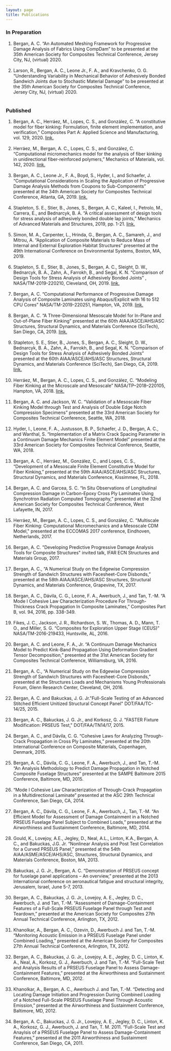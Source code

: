 ```yaml
---
layout: page
title: Publications
---
```


### In Preparation
<ol>
	<li>Bergan, A. C. “An Automated Meshing Framework for Progressive Damage Analysis of Fabrics Using CompDam” to be presented at the 35th American Society for Composites Technical Conference, Jersey City, NJ, (virtual) 2020.</li><br>
    <li>Larson, R., Bergan, A. C., Leone Jr., F. A., and Kravchenko, O. G.  “Understanding Variability in Mechanical Behavior of Adhesively Bonded Sandwich Joints due to Stochastic Material Damage” to be presented at the 35th American Society for Composites Technical Conference, Jersey City, NJ, (virtual) 2020.</li><br>
</ol>

### Published
<ol>
	<!-- 2020 -->
    <li>Bergan, A. C., Herráez, M., Lopes, C. S., and González, C. “A constitutive model for fiber kinking: Formulation, finite element implementation, and verification,” Composites Part A: Applied Science and Manufacturing, vol. 129, 2020. <a href="https://www.sciencedirect.com/science/article/pii/S1359835X19304312">link.</a></li><br>
    <li>Herráez, M., Bergan, A. C., Lopes, C. S., and González, C. “Computational micromechanics model for the analysis of fiber kinking in unidirectional fiber-reinforced polymers,” Mechanics of Materials, vol. 142, 2020. <a href="https://www.sciencedirect.com/science/article/abs/pii/S0167663619306386">link.</a></li><br>
    <!-- 2019 -->
    <li>Bergan, A. C., Leone Jr., F. A., Boyd, S., Hyder, I., and Schaefer, J. “Computational Considerations in Scaling the Application of Progressive Damage Analysis Methods from Coupons to Sub-Components” presented at the 34th American Society for Composites Technical Conference, Atlanta, GA, 2019. <a href="http://www.dpi-proceedings.com/index.php/asc34/article/view/31278">link.</a></li><br>
    <li>Stapleton, S. E., Stier, B., Jones, S., Bergan, A. C., Kaleel, I., Petrolo, M., Carrera, E., and Bednarcyk, B. A. “A critical assessment of design tools for stress analysis of adhesively bonded double lap joints,” Mechanics of Advanced Materials and Structures, 2019, pp. 1-21. <a href="https://www.tandfonline.com/doi/full/10.1080/15376494.2019.1600768?">link.</a></li><br>
    <li>Simon, M. A., Carpenter, L., Hrinda, G., Bergan, A. C., Samareh, J., and Mitrou, A. “Application of Composite Materials to Reduce Mass of Internal and External Exploration Habitat Structures” presented at the 49th International Conference on Environmental Systems, Boston, MA, 2019.</li><br>
    <li>Stapleton, S. E., Stier, B., Jones, S., Bergan, A. C., Sleight, D. W., Bednarcyk, B. A., Zahn, A., Farrokh, B., and Segal, K. N. “Comparison of Design Tools for Stress Analysis of Adhesively Bonded Joints” , NASA/TM-2019-220210, Cleveland, OH, 2019. <a href="https://ntrs.nasa.gov/search.jsp?R=20190027612">link.</a></li><br>
    <li>Bergan, A. C. “Computational Performance of Progressive Damage Analysis of Composite Laminates using Abaqus/Explicit with 16 to 512 CPU Cores” NASA/TM-2019-220251, Hampton, VA, 2019. <a href="https://ntrs.nasa.gov/search.jsp?R=20190001427">link.</a></li><br>
	<li>Bergan, A. C. “A Three-Dimensional Mesoscale Model for In-Plane and Out-of-Plane Fiber Kinking” presented at the 60th AIAA/ASCE/AHS/ASC Structures, Structural Dynamics, and Materials Conference (SciTech), San Diego, CA, 2019. <a href="https://arc.aiaa.org/doi/abs/10.2514/6.2019-1548">link.</a></li><br>
    <li>Stapleton, S. E., Stier, B., Jones, S., Bergan, A. C., Sleight, D. W., Bednarcyk, B. A., Zahn, A., Farrokh, B., and Segal, K. N. “Comparison of Design Tools for Stress Analysis of Adhesively Bonded Joints” presented at the 60th AIAA/ASCE/AHS/ASC Structures, Structural Dynamics, and Materials Conference (SciTech), San Diego, CA, 2019. <a href="https://arc.aiaa.org/doi/abs/10.2514/6.2019-0232">link.</a></li><br>
	<!-- 2018 -->
    <li>Herráez, M., Bergan, A. C., Lopes, C. S., and González, C. “Modeling Fiber Kinking at the Microscale and Mesoscale” NASA/TP–2018–220105, Hampton, VA, 2018. <a href="https://ntrs.nasa.gov/search.jsp?R=20180007919">link.</a></li><br>
    <li>Bergan, A. C. and Jackson, W. C. “Validation of a Mesoscale Fiber Kinking Model through Test and Analysis of Double Edge Notch Compression Specimens” presented at the 33rd American Society for Composites Technical Conference, Seattle, WA, 2018.</li><br>
	<li>Hyder, I., Leone, F. A., Justusson, B. P., Schaefer, J. D., Bergan, A. C., and Wanthal, S. “Implementation of a Matrix Crack Spacing Parameter in a Continuum Damage Mechanics Finite Element Model” presented at the 33rd American Society for Composites Technical Conference, Seattle, WA, 2018.</li><br>
	<li>Bergan, A. C., Herráez, M., González, C., and Lopes, C. S., “Development of a Mesoscale Finite Element Constitutive Model for Fiber Kinking,” presented at the 59th AIAA/ASCE/AHS/ASC Structures, Structural Dynamics, and Materials Conference, Kissimmee, FL, 2018.</li><br>
	<!-- 2017 -->
    <li>Bergan, A. C. and Garcea, S. C. “In Situ Observations of Longitudinal Compression Damage in Carbon-Epoxy Cross Ply Laminates Using Synchrotron Radiation Computed Tomography,” presented at the 32nd American Society for Composites Technical Conference, West Lafayette, IN, 2017.</li><br>
	<li>Herráez, M., Bergan, A. C., Lopes, C. S., and González, C. "Multiscale Fiber Kinking:  Computational Micromechanics and a Mesoscale CDM Model," presented at the ECCOMAS 2017 conference, Eindhoven, Netherlands, 2017.</li><br>
	<li>Bergan, A. C. "Developing Predictive Progressive Damage Analysis Tools for Composite Structures" invited talk, IFAR ECN Structures and Materials Group, 2017.</li><br>
	<li>Bergan, A. C., “A Numerical Study on the Edgewise Compression Strength of Sandwich Structures with Facesheet-Core Disbonds,” presented at the 58th AIAA/ASCE/AHS/ASC Structures, Structural Dynamics, and Materials Conference, Grapevine, TX, 2017.</li><br>
	<li>Bergan, A. C., Dávila, C. G., Leone, F. A., Awerbuch, J., and Tan, T.-M. “A Mode I Cohesive Law Characterization Procedure For Through-Thickness Crack Propagation In Composite Laminates,” Composites Part B, vol. 94, 2016, pp. 338-349. </li><br>
	<!-- 2016 -->
    <li>Fikes, J. C., Jackson, J. R., Richardson, S. W., Thomas, A. D., Mann, T. O., and Miller, S. G. “Composites for Exploration Upper Stage (CEUS)” NASA/TM-2016-219433, Huntsville, AL, 2016.</li><br>
	<li>Bergan, A. C. and Leone, F. A., Jr. “A Continuum Damage Mechanics Model to Predict Kink-Band Propagation Using Deformation Gradient Tensor Decomposition,” presented at the 31st American Society for Composites Technical Conference, Williamsburg, VA, 2016.</li><br>
	<li>Bergan, A. C., “A Numerical Study on the Edgewise Compression Strength of Sandwich Structures with Facesheet-Core Disbonds,” presented at the Structures Loads and Mechanisms Young Professionals Forum, Glenn Research Center, Cleveland, OH,  2016.</li><br>
    <!-- 2015 -->
	<li>Bergan, A. C. and Bakuckas, J. G. Jr."Full-Scale Testing of an Advanced Stitched Efficient Unitized Structural Concept Panel" DOT/FAA/TC-14/25, 2015.</li><br>
	<li>Bergan, A. C., Bakuckas, J. G. Jr., and Korkosz, G. J. "FASTER Fixture Modification: PRSEUS Test," DOT/FAA/TN14/17, 2015.</li><br>
	<li>Bergan, A. C., and Dávila, C. G. “Cohesive Laws for Analyzing Through-Crack Propagation in Cross Ply Laminates,” presented at the 20th International Conference on Composite Materials, Copenhagen, Denmark, 2015.</li><br>
	<li>Bergan, A. C., Dávila, C. G., Leone, F. A., Awerbuch, J., and Tan, T.-M. “An Analysis Methodology to Predict Damage Propagation in Notched Composite Fuselage Structures” presented at the SAMPE Baltimore 2015 Conference, Baltimore, MD, 2015.</li><br>
    <!-- 2014 -->
	<li>“Mode I Cohesive Law Characterization of Through-Crack Propagation in a Multidirectional Laminate” presented at the ASC 29th Technical Conference, San Diego, CA, 2014.</li><br>
	<li>Bergan, A. C., Dávila, C. G., Leone, F. A., Awerbuch, J., Tan, T.-M.  “An Efficient Model for Assessment of Damage Containment in a Notched PRSEUS Fuselage Panel Subject to Combined Loads,” presented at the Airworthiness and Sustainment Conference, Baltimore, MD, 2014.</li><br>
    <!-- 2013 -->
	<li>Gould, K., Lovejoy, A.E., Jegley, D., Neal, A.L., Linton, K.A., Bergan, A. C., and Bakuckas, J.G. Jr. “Nonlinear Analysis and Post Test Correlation for a Curved PRSEUS Panel,” presented at the 54th AIAA/ASME/ASCE/AHS/ASC, Structures, Structural Dynamics, and Materials Conference, Boston, MA, 2013.</li><br>
	<li>Bakuckas, J. G. Jr., Bergan, A. C. “Demonstration of PRSEUS concept for fuselage panel applications – An overview,” presented at the 2013 International conference on aeronautical fatigue and structural integrity, Jerusalem, Israel, June 5-7, 2013.</li><br>
    <!-- 2012 -->
	<li>Bergan, A. C., Bakuckas, J. G. Jr., Lovejoy, A. E., Jegley, D. C., Awerbuch, J. and Tan, T.-M. “Assessment of Damage-Containment Features of a Full-Scale PRSEUS Fuselage Panel through Test and Teardown,” presented at the American Society for Composites 27th Annual Technical Conference, Arlington, TX, 2012.</li><br>
	<li>Khanolkar, A., Bergan, A. C., Ozevin, D., Awerbuch J. and Tan, T.-M. “Monitoring Acoustic Emission in a PRSEUS Fuselage Panel under Combined Loading,” presented at the American Society for Composites 27th Annual Technical Conference, Arlington, TX, 2012.</li><br>
	<li>Bergan, A. C., Bakuckas, J. G. Jr., Lovejoy, A. E., Jegley, D. C., Linton, K. A., Neal, A., Korkosz, G. J., Awerbuch, J. and Tan, T.-M. “Full-Scale Test and Analysis Results of a PRSEUS Fuselage Panel to Assess Damage-Containment Features,” presented at the Airworthiness and Sustainment Conference, Baltimore, MD, 2012.</li><br>
	<li>Khanolkar, A., Bergan, A. C., Awerbuch J. and Tan, T.-M. “Detecting and Locating Damage Initiation and Progression During Combined Loading of a Notched Full-Scale PRSEUS Fuselage Panel Through Acoustic Emission,” presented at the Airworthiness and Sustainment Conference, Baltimore, MD, 2012.</li><br>
    <!-- 2011 -->
	<li>Bergan, A. C., Bakuckas, J. G. Jr., Lovejoy, A. E., Jegley, D. C., Linton, K. A., Korkosz, G. J., Awerbuch, J. and Tan, T. M. 2011. “Full-Scale Test and Anaylsis of a PRSEUS Fuselage Panel to Assess Damage-Containment Features,” presented at the 2011 Airworthiness and Sustainment Conference, San Diego, CA, 2011.</li><br>
</ol>
